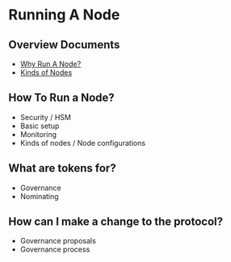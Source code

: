 # Running A Node

## Overview Documents
* [Why Run A Node?](TODO)
* [Kinds of Nodes](TODO)

## How To Run a Node?
* Security / HSM
* Basic setup
* Monitoring
* Kinds of nodes / Node configurations

## What are tokens for?
* Governance
* Nominating

## How can I make a change to the protocol?
* Governance proposals
* Governance process
